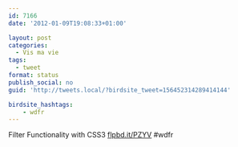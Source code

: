 ```yaml
---
id: 7166
date: '2012-01-09T19:08:33+01:00'

layout: post
categories:
  - Vis ma vie
tags:
  - tweet
format: status
publish_social: no
guid: 'http://tweets.local/?birdsite_tweet=156452314289414144'

birdsite_hashtags:
    - wdfr
---
```


Filter Functionality with CSS3 [flpbd.it/PZYV](http://flpbd.it/PZYV) #wdfr
